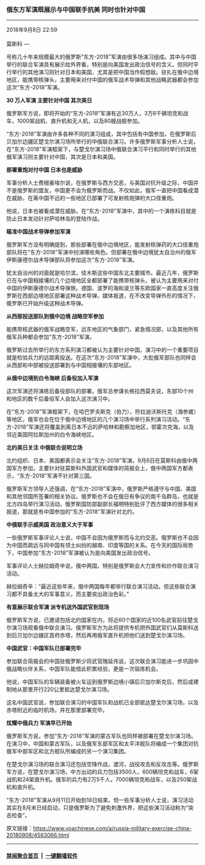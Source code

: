 ### 俄东方军演既展示与中国联手抗美 同时也针对中国
------------------------

<div class="published">
 <span class="date" title="中国时间">
  <time datetime="2018-09-08T22:59:06+08:00">
   2018年9月8日 22:59
  </time>
 </span>
</div>
<br/>
<div class="wsw">
 <span class="dateline">
  莫斯科 —
 </span>
 <p>
  号称几十年来规模最大的俄罗斯“东方-2018”军演由很多场演习组成。其中与中国举行的联合军演具有展示给外界看，特别是向美国发出政治信号的含义。但同时平行举行的其他演习则针对日本和美国，尤其是把中国当作假想敌。驻扎在俄中边境地区，能携带核弹头，主要用来对付中国的俄军战术导弹和其他战略武器都会参加这次“东方-2018”军演。
 </p>
 <div class="wsw__embed">
 </div>
 <p>
  <strong>
   30
  </strong>
  <strong>
   万人军演
  </strong>
  <strong>
   主要针对中国
  </strong>
  <strong>
   其次美日
  </strong>
 </p>
 <p>
  俄罗斯军方说，即将开始的“东方-2018”军演有近30万人，3万6千辆坦克和战车，1000架战机、直升机和无人机，以及80艘战舰参加。
 </p>
 <p>
  “东方-2018”军演由许多各种不同的演习组成，其中包括有中国参加，在俄罗斯后贝加尔边疆区楚戈尔演习场所举行的中俄联合演习。许多俄罗斯军事分析人士说，在“东方-2018”军演框架下，与楚戈尔演习场中俄联合演习平行和同时举行的其他俄军演习则主要针对中国，其次是日本和美国。
 </p>
 <p>
  <strong>
   部署重炮对付中国
  </strong>
  <strong>
   日本也是威胁
  </strong>
 </p>
 <p>
  军事分析人士费根豪埃尔说，在俄罗斯与西方交恶，与美国对抗升级之际，中国并不是俄罗斯的盟友，中国更不会为俄罗斯而战。不仅如此，俄军一直把中国看成潜在威胁，在离中国不远的一些地区已部署了可发射核炮弹的大口径重炮。
 </p>
 <p>
  他说，日本也被看成潜在威胁。在“东方-2018”军演中，其中的一个演练科目就是防止日本发动针对萨哈林岛的登陆作战。
 </p>
 <p>
  <strong>
   瞄准中国战术导弹参加军演
  </strong>
 </p>
 <p>
  俄罗斯军方没有明确提到，那些部署在俄中边境地区，能发射核弹药的大口径重炮部队将在“东方-2018”军演中扮演哪些角色。但部署在俄中边境犹太自治州的俄军伊斯康德尔战术导弹部队将参加这次“东方-2018”军演。
 </p>
 <p>
  犹太自治州的对面就是哈尔滨，佳木斯这些中国东北主要城市。最近几年，俄罗斯已在与中国相接壤的几个边境地区全都部署了能携带核弹头，被认为主要用来对付中国的伊斯康德尔战术导弹旅。德国、波罗的海和波兰等东欧国家一直高度关注俄罗斯在西部边境地区部署这种战术导弹。媒体报道，在不改变导弹外形的情况下，俄罗斯已开始升级这种战术导弹。
 </p>
 <p>
  <strong>
   从西部投送部队到俄中边境
  </strong>
  <strong>
   战略空军参加
  </strong>
 </p>
 <p>
  能携带核武器的俄军战略空军，远东地区的气象部门，紧急情况部，以及其他所有俄军兵种都会参加“东方-2018”军演。
 </p>
 <p>
  俄罗斯过去所举行的东方系列演习都被认为主要针对中国，演习中的一个重要项目就是检验兵力的远距离投送。在这次“东方-2018”军演中，大批俄军部队也同样会从西部和中部被投送部署到与中国相接壤的东部地区。
 </p>
 <p>
  <strong>
   从俄中边境到白令海峡
  </strong>
  <strong>
   后备役加入军演
  </strong>
 </p>
 <p>
  这次军演还将演练后备役部队的部署。俄军总参谋长格拉西莫夫说，东部10个州和地区的数千后备役军人会加入这次演习中。
 </p>
 <p>
  在“东方-2018”军演框架下，在哈巴罗夫斯克（伯力），符拉迪沃斯托克（海参崴）等地区，俄军也会在位于俄中边境地区的几个演习场中举行系列演习活动。“东方-2018”军演还将覆盖到离日本不远的萨哈林和勘察加地区，鄂霍次克海，以及邻近美国阿拉斯加州的白令海峡地区。
 </p>
 <p>
  <strong>
   北约美日关注
  </strong>
  <strong>
   中俄联合说明立场
  </strong>
 </p>
 <p>
  北约组织、日本、美国都表示会关注“东方-2018”军演。9月6日在莫斯科由俄中两国军方参加，主要针对驻莫斯科外国武官和媒体的简报会上，俄中两国军方都表示，“东方-2018”军演不针对第三国。
 </p>
 <p>
  俄罗斯军方领导人还强调，在“东方-2018”军演中，俄罗斯严格遵守与中国、美国和其他邻国所签署的相关协议。俄罗斯也不会在俄日有争议的南千岛群岛，也就是北方四岛举行演习活动。俄罗斯国防部副部长福明特别批评了西方媒体的很多相关报道，那就是有中国参加的“东方-2018”军演针对北约。
 </p>
 <p>
  <strong>
   中俄联手示威美国
  </strong>
  <strong>
   政治意义大于军事
  </strong>
 </p>
 <p>
  一些俄罗斯军事评论人士说，中国不会因为俄罗斯而与北约交恶。俄罗斯也不会因为中国而疏远与同中国有领土纠纷的越南、印度等国的关系。在今天的国际局势下，中国参加“东方-2018”军演被认为是向美国发出政治信号。
 </p>
 <p>
  军事评论人士赫拉姆奇辛说，俄中两国，特别是俄罗斯会大力宣传和炒作联合演习活动。
 </p>
 <p>
  赫拉姆奇辛：“最近这些年来，俄中两国每年都举行联合演习活动。但这些联合演习都不具备太大的军事意义，而主要突出政治色彩。”
 </p>
 <p>
  <strong>
   有意展示联合军演
  </strong>
  <strong>
   派专机送外国武官到现场
  </strong>
 </p>
 <p>
  俄罗斯军方说，已邀请包括北约国家在内，将近60个国家的近100名武官前往楚戈尔演习场观看俄中联合演习。俄罗斯军方为此将提供专机把外国武官们从莫斯科送到后贝加尔边疆区首府赤塔，然后再用俄军直升机把他们送到楚戈尔演习场。
 </p>
 <p>
  <strong>
   中国武官：中国军队已部署完毕
  </strong>
 </p>
 <p>
  参加联合简报会的中国驻俄罗斯少将武官隗延伟说，这次联合演习能进一步巩固中俄战略伙伴关系，中国军队能借此积累经验，更是一次锻炼机会。
 </p>
 <p>
  他说，中国军队的车辆装备被火车运到俄罗斯边境小镇后贝加尔斯克后，然后成建制地从那里开行220公里抵达楚戈尔演习场。
 </p>
 <p>
  这名中国武官说，参加联合演习的中国军队和战机已全部抵达楚戈尔演习场，以及赤塔附近的临时机场，并在那里部署完毕。
 </p>
 <p>
  <strong>
   炫耀中俄兵力
  </strong>
  <strong>
   军演早已开始
  </strong>
 </p>
 <p>
  俄罗斯军方说，参加“东方-2018”军演的蒙古军队也同样被部署在楚戈尔演习场。在演习中，中国和蒙古军队，以及俄军东部军区和太平洋舰队将编成一个集团对抗俄军中部军区和北方舰队所编成的另一个演习集团。
 </p>
 <p>
  在楚戈尔演习场的联合演习还包括空降作战，渡河，战役攻击和反攻击等。俄罗斯军方说，在楚戈尔演习场，中方出动的兵力包括3500人，600辆坦克和战车，6架战机和24架直升机。俄军的兵力有2万5千人，7000辆坦克和战车，以及250架战机和直升机。
 </p>
 <p>
  “东方-2018”军演从9月11日开始到18日结束。但一些军事分析人士说，演习活动其实在8月末已经启动，只是俄罗斯为了避免刺激外界，把这些演习活动称为“突击检查”。
 </p>
 <p>
 </p>
</div>

原文链接：https://www.voachinese.com/a/russia-military-exercise-china-20180908/4563066.html


------------------------
#### [禁闻聚合首页](https://github.com/gfw-breaker/banned-news/blob/master/README.md) &nbsp;|&nbsp;  [一键翻墙软件](https://github.com/gfw-breaker/nogfw/blob/master/README.md)